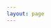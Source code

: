 ```yaml
---
layout: page
---
```


<script lang="ts" setup>
import { data } from "../index.data";
import {
  VPTeamPage,
  VPTeamPageTitle,
  VPTeamMembers,
  VPTeamPageSection
} from 'vitepress/theme'

const shuffleArray = (array) =>
  array
    .map((value) => ({ value, sort: Math.random() }))
    .sort((a, b) => a.sort - b.sort)
    .map(({ value }) => value);

    
// https://vitepress.dev/reference/default-theme-team-page#show-team-members-in-a-page
// Add your full name here, if you want it to be shown
const overrides = [
  {
    login: "mj-hof",
    name: 'Martin Hofmann',
    core: true,
    title: 'Product Owner',
  },
  {
    login: "jannick-ux",
    name: 'Jannick Keller',
    core: true,
    title: 'Design Lead',
  },
  {
    login: "flubnau",
    name: 'Florian Lubnau',
    core: true,
    title: 'Designer',
  },
  {
    login: "JoCa96",
    name: 'Jonathan Leo Carle',
    core: true,
    title: 'Engineering Lead',
  },
  {
    login: "BoppLi",
    name: 'Linda Bopp',
    core: true,
    title: 'Engineer',
  },
  {
    login: "larsrickert",
    name: 'Lars Rickert',
    core: true,
    title: 'Engineer',
  },
  {
    login: "MajaZarkova",
    name: 'Maja Zarkova',
    core: true,
    title: 'Engineer',
  },
    {
    login: "ChristianBusshoff",
    name: 'Christian Bußhoff',
    core: true,
    title: 'Engineer',
  },
  {
    login: "rhoggs-bot-test-account",
    type: "Bot",
  },
  {
    login: "oemueller",
    name: "Oliver Müller"
  },
  {
    login: "markbrockhoff",
    name: "Mark Brockhoff"
  }
];

const mapped = data.contributors.map((c) => ({
  ...c,
  avatar: c.avatar_url,
  name: c.login,
  links: [
    { icon: 'github', link: c.html_url },
  ],
  ...overrides.find(n => c.login === n.login)
}));

const coreMembers = mapped.filter(m => m.core);
const bots = mapped.filter(m => m.type === "Bot");
const contributors = mapped.filter(m => !bots.includes(m) && !coreMembers.includes(m));
</script>

<VPTeamPage>
  <VPTeamPageTitle>
    <template #title>Meet the team 👋</template>
    <template #lead>
      onyx is maintained by a dedicated team at <a href="https://it.schwarz">Schwarz IT</a>. Below you will find the core members of our team.
      <br><br>
      Are you looking for a bug report or feature request?
      <br><br>
      Then please use our <a href="https://github.com/SchwarzIT/onyx/issues">GitHub issues</a>.
      For general Q&A, announcements and polls feel free to visit our community space via <a href="https://github.com/SchwarzIT/onyx/discussions/categories/q-a">GitHub discussions</a>.
    </template>

  </VPTeamPageTitle>
  
  <VPTeamMembers size="medium" :members="shuffleArray(coreMembers)" />
  <VPTeamPageSection>
    <template #title>Thank you to all contributors 🙏</template>
    <template #members>
      <VPTeamMembers size="small" :members="shuffleArray(contributors)" />
    </template>
  </VPTeamPageSection>
  <VPTeamPageSection>
    <template #title>Our hardworking bots 🤖</template>
    <template #members>
      <VPTeamMembers size="small" :members="shuffleArray(bots)" />
    </template>
  </VPTeamPageSection>
</VPTeamPage>
